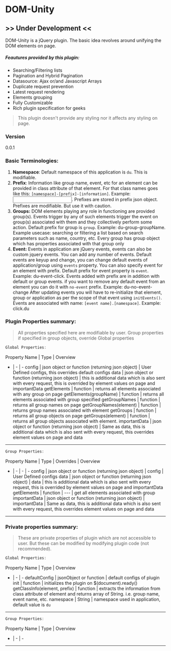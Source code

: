 # DOM-Unity
## **>> Under Development <<**

DOM-Unity is a jQuery plugin. The basic idea revolves around unifying the DOM elements on page.

##### Feautures provided by this plugin:
  - Searching/Filtering lists
  - Pagination and Hybrid Pagination
  - Datasource: Ajax or/and Javascript Arrays
  - Duplicate request prevention
  - Latest request rendering
  - Elements grouping
  - Fully Customizable
  - Rich plugin specification for geeks

> This plugin doesn't provide any styling nor it affects any styling on page. 

### Version
0.0.1

### Basic Terminologies: 
1. **Namespace**: Default namespace of this application is `du`. This is modifiable.
2. **Prefix**: Information like group name, event, etc for an element can be provided in class attribute of that element. For that class names goes like this: `[namespace]-[prefix]-[information]`. Example: <input type='text' class='du-group-groupName' id='attributeName'/>. 
Prefixes are stored in prefix json object. Prefixes are modifiable. But use it with caution.
3. **Groups:** DOM elements playing any role in functioning are provided group(s). Events trigger by any of such elements trigger the event on group(s) associated with them and they collectively perform some action. 
Default prefix for group is `group`. Example: du-group-groupName. 
Example usecase: searching or filtering a list based on search parameters such as name, country, etc. Every group has group object which has properties associated with that group only
4. **Event:** Events in application are jQuery events, events can also be custom jquery events. You can add any number of events. Default events are keyup and change, you can change default events of application/group using `events` property. You can also specify event for an element with prefix. Default prefix for event property is `event`. Example: du-event-click.
Events added with prefix are in addition with default or group events. if you want to remove any default event from an element you can do it with `no-event` prefix. Example: du-no-event-change 
After updating events you will have to re-initialize that element, group or application as per the scope of that event using `initEvents()`. 
Events are associated with name: `[event name].[namespace]`. Example: click.du

### Plugin Properties summary: 
> All properties specified here are modifiable by user. 
> Group properties if specified in group objects, override Global properties
``` javascript
Global Properties:
```
Property Name | Type | Overview
- | - | - 
config | json object or function (returning json object) | User Defined configs, this overrides default configs
data | json object or function (returning json object) | this is additional data which is also sent with every request, this is overrided by element values on page and importantData
getElements | function | returns all elements associated with any group on page
getElements(groupName) | function | returns all elements associated with group specified 
getGroupNames | function | returns all group names on page
getGroupNames(element) | function | returns group names associated with element
getGroups | function | returns all group objects on page
getGroups(element) | function | returns all group objects associated with element.
importantData | json object or function (returning json object) | Same as data, this is additional data which is also sent with every request, this overrides element values on page and data
---


``` javascript
Group Properties:
```
Property Name | Type | Overrides | Overview
- | - | - | -
config | json object or function (returning json object) | config | User Defined configs
data | json object or function (returning json object) | data | this is additional data which is also sent with every request, this is overrided by element values on page and importantData
getElements | function | --- | get all elements associated with group
importantData | json object or function (returning json object) | importantData | Same as data, this is additional data which is also sent with every request, this overrides element values on page and data
---

### Private properties summary: 
> These are private properties of plugin which are not accessible to user. But these can be modified by modifying plugin code (not recommended).

``` javascript
Global Properties:
```
Property Name | Type | Overview
- | - | - 
defaultConfig | jsonObject or function | default configs of plugin
init | function | initializes the plugin on $(document).ready()
getClassInfo(element, prefix) | function | extracts the information from class attribute of element and returns array of String. i.e. group name, event name, etc.
namespace | String | namespace used in application, default value is `du`

---

``` javascript
Group Properties:
```
Property Name | Type | Overview
- | - | -
---